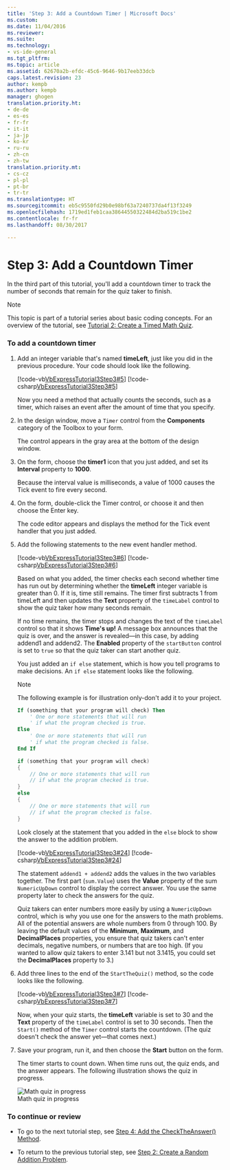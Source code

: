 ```yaml
---
title: 'Step 3: Add a Countdown Timer | Microsoft Docs'
ms.custom: 
ms.date: 11/04/2016
ms.reviewer: 
ms.suite: 
ms.technology:
- vs-ide-general
ms.tgt_pltfrm: 
ms.topic: article
ms.assetid: 62670a2b-efdc-45c6-9646-9b17eeb33dcb
caps.latest.revision: 23
author: kempb
ms.author: kempb
manager: ghogen
translation.priority.ht:
- de-de
- es-es
- fr-fr
- it-it
- ja-jp
- ko-kr
- ru-ru
- zh-cn
- zh-tw
translation.priority.mt:
- cs-cz
- pl-pl
- pt-br
- tr-tr
ms.translationtype: HT
ms.sourcegitcommit: eb5c9550fd29b0e98bf63a7240737da4f13f3249
ms.openlocfilehash: 1719ed1feb1caa38644550322484d2ba519c1be2
ms.contentlocale: fr-fr
ms.lasthandoff: 08/30/2017

---
```

# <a name="step-3-add-a-countdown-timer"></a>Step 3: Add a Countdown Timer
In the third part of this tutorial, you'll add a countdown timer to track the number of seconds that remain for the quiz taker to finish.  
  
> [!NOTE]
>  This topic is part of a tutorial series about basic coding concepts. For an overview of the tutorial, see [Tutorial 2: Create a Timed Math Quiz](../ide/tutorial-2-create-a-timed-math-quiz.md).  
  
### <a name="to-add-a-countdown-timer"></a>To add a countdown timer  
  
1.  Add an integer variable that's named **timeLeft**, just like you did in the previous procedure. Your code should look like the following.  
  
     [!code-vb[VbExpressTutorial3Step3#5](../ide/codesnippet/VisualBasic/step-3-add-a-countdown-timer_1.vb)]  [!code-csharp[VbExpressTutorial3Step3#5](../ide/codesnippet/CSharp/step-3-add-a-countdown-timer_1.cs)]  
  
     Now you need a method that actually counts the seconds, such as a timer, which raises an event after the amount of time that you specify.  
  
2.  In the design window, move a `Timer` control from the **Components** category of the Toolbox to your form.  
  
     The control appears in the gray area at the bottom of the design window.  
  
3.  On the form, choose the **timer1** icon that you just added, and set its **Interval** property to **1000**.  
  
     Because the interval value is milliseconds, a value of 1000 causes the Tick event to fire every second.  
  
4.  On the form, double-click the Timer control, or choose it and then choose the Enter key.  
  
     The code editor appears and displays the method for the Tick event handler that you just added.  
  
5.  Add the following statements to the new event handler method.  
  
     [!code-vb[VbExpressTutorial3Step3#6](../ide/codesnippet/VisualBasic/step-3-add-a-countdown-timer_2.vb)]  [!code-csharp[VbExpressTutorial3Step3#6](../ide/codesnippet/CSharp/step-3-add-a-countdown-timer_2.cs)]  
  
     Based on what you added, the timer checks each second whether time has run out by determining whether the **timeLeft** integer variable is greater than 0. If it is, time still remains. The timer first subtracts 1 from timeLeft and then updates the **Text** property of the `timeLabel` control to show the quiz taker how many seconds remain.  
  
     If no time remains, the timer stops and changes the text of the `timeLabel` control so that it shows **Time's up!** A message box announces that the quiz is over, and the answer is revealed—in this case, by adding addend1 and addend2. The **Enabled** property of the `startButton` control is set to `true` so that the quiz taker can start another quiz.  
  
     You just added an `if else` statement, which is how you tell programs to make decisions. An `if else` statement looks like the following.  
  
    > [!NOTE]
    >  The following example is for illustration only-don't add it to your project.  
  
    ```vb  
    If (something that your program will check) Then  
        ' One or more statements that will run  
        ' if what the program checked is true.   
    Else  
        ' One or more statements that will run  
        ' if what the program checked is false.  
    End If  
    ```  
  
    ```csharp  
    if (something that your program will check)  
    {  
        // One or more statements that will run  
        // if what the program checked is true.   
    }  
    else  
    {  
        // One or more statements that will run  
        // if what the program checked is false.  
    }  
    ```  
  
     Look closely at the statement that you added in the `else` block to show the answer to the addition problem.  
  
     [!code-vb[VbExpressTutorial3Step3#24](../ide/codesnippet/VisualBasic/step-3-add-a-countdown-timer_3.vb)]  [!code-csharp[VbExpressTutorial3Step3#24](../ide/codesnippet/CSharp/step-3-add-a-countdown-timer_3.cs)]  
  
     The statement `addend1 + addend2` adds the values in the two variables together. The first part (`sum.Value`) uses the **Value** property of the sum `NumericUpDown` control to display the correct answer. You use the same property later to check the answers for the quiz.  
  
     Quiz takers can enter numbers more easily by using a `NumericUpDown` control, which is why you use one for the answers to the math problems. All of the potential answers are whole numbers from 0 through 100. By leaving the default values of the **Minimum**, **Maximum**, and **DecimalPlaces** properties, you ensure that quiz takers can't enter decimals, negative numbers, or numbers that are too high. (If you wanted to allow quiz takers to enter 3.141 but not 3.1415, you could set the **DecimalPlaces** property to 3.)  
  
6.  Add three lines to the end of the `StartTheQuiz()` method, so the code looks like the following.  
  
     [!code-vb[VbExpressTutorial3Step3#7](../ide/codesnippet/VisualBasic/step-3-add-a-countdown-timer_4.vb)]  [!code-csharp[VbExpressTutorial3Step3#7](../ide/codesnippet/CSharp/step-3-add-a-countdown-timer_4.cs)]  
  
     Now, when your quiz starts, the **timeLeft** variable is set to 30 and the **Text** property of the `timeLabel` control is set to 30 seconds. Then the `Start()` method of the `Timer` control starts the countdown. (The quiz doesn't check the answer yet—that comes next.)  
  
7.  Save your program, run it, and then choose the **Start** button on the form.  
  
     The timer starts to count down. When time runs out, the quiz ends, and the answer appears. The following illustration shows the quiz in progress.  
  
     ![Math quiz in progress](../ide/media/express_addcountdown.png "Express_AddCountdown")  
Math quiz in progress  
  
### <a name="to-continue-or-review"></a>To continue or review  
  
-   To go to the next tutorial step, see [Step 4: Add the CheckTheAnswer() Method](../ide/step-4-add-the-checktheanswer-parens-method.md).  
  
-   To return to the previous tutorial step, see [Step 2: Create a Random Addition Problem](../ide/step-2-create-a-random-addition-problem.md).
